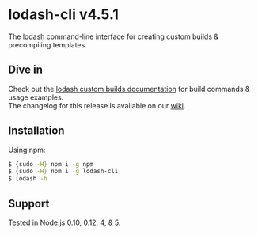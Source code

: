 # lodash-cli v4.5.1

The [lodash](https://lodash.com/) command-line interface for creating custom builds & precompiling templates.

## Dive in

Check out the [lodash custom builds documentation](https://lodash.com/custom-builds) for build commands & usage examples.<br>
The changelog for this release is available on our [wiki](https://github.com/lodash/lodash-cli/wiki/Changelog).

## Installation

Using npm:

```bash
$ {sudo -H} npm i -g npm
$ {sudo -H} npm i -g lodash-cli
$ lodash -h
```

## Support

Tested in Node.js 0.10, 0.12, 4, & 5.

